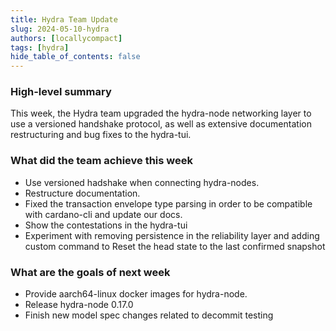 ```yaml
---
title: Hydra Team Update
slug: 2024-05-10-hydra
authors: [locallycompact]
tags: [hydra]
hide_table_of_contents: false
---
```


### High-level summary

This week, the Hydra team upgraded the hydra-node networking layer to use a versioned handshake protocol, as well as extensive documentation restructuring and bug fixes to the hydra-tui.

### What did the team achieve this week

- Use versioned hadshake when connecting hydra-nodes.
- Restructure documentation.
- Fixed the transaction envelope type parsing in order to be compatible with cardano-cli and update our docs.
- Show the contestations in the hydra-tui
- Experiment with removing persistence in the reliability layer and adding custom command to Reset the head state to the last confirmed snapshot

### What are the goals of next week

- Provide aarch64-linux docker images for hydra-node.
- Release hydra-node 0.17.0
- Finish new model spec changes related to decommit testing
